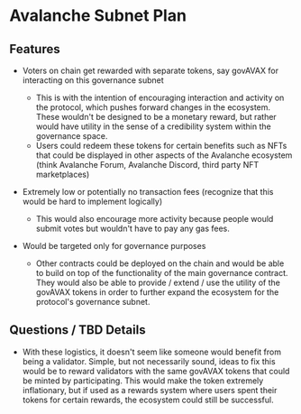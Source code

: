 # Avalanche Subnet Plan

## Features
- Voters on chain get rewarded with separate tokens, say govAVAX for interacting on this governance subnet
    - This is with the intention of encouraging interaction and activity on the protocol, which pushes forward changes in the ecosystem. These wouldn't be designed to be a monetary reward, but rather would have utility in the sense of a credibility system within the governance space.
    - Users could redeem these tokens for certain benefits such as NFTs that could be displayed in other aspects of the Avalanche ecosystem (think Avalanche Forum, Avalanche Discord, third party NFT marketplaces)

- Extremely low or potentially no transaction fees (recognize that this would be hard to implement logically)
    - This would also encourage more activity because people would submit votes but wouldn't have to pay any gas fees.

- Would be targeted only for governance purposes
    - Other contracts could be deployed on the chain and would be able to build on top of the functionality of the main governance contract. They would also be able to provide / extend / use the utility of the govAVAX tokens in order to further expand the ecosystem for the protocol's governance subnet.

## Questions / TBD Details
- With these logistics, it doesn't seem like someone would benefit from being a validator. Simple, but not necessarily sound, ideas to fix this would be to reward validators with the same govAVAX tokens that could be minted by participating. This would make the token extremely inflationary, but if used as a rewards system where users spent their tokens for certain rewards, the ecosystem could still be successful.